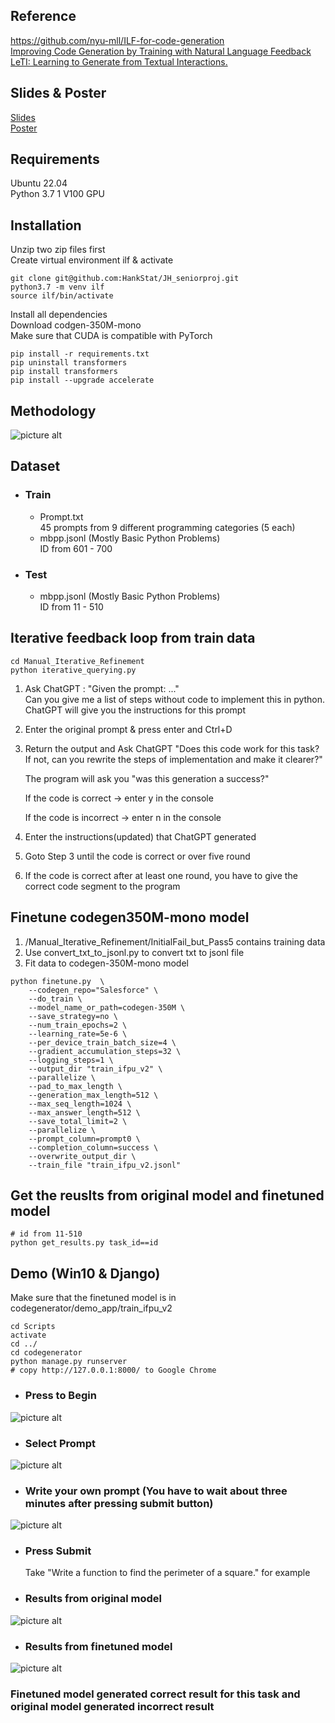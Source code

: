 ## Reference
https://github.com/nyu-mll/ILF-for-code-generation  
[Improving Code Generation by Training with Natural Language Feedback](https://arxiv.org/abs/2303.16749)  
[LeTI: Learning to Generate from Textual Interactions.](https://arxiv.org/abs/2305.10314)

## Slides & Poster
[Slides](https://www.canva.com/design/DAFlJjWlIxM/PxNXOFmaSOfViRpWfNtYWg/view)  
[Poster](https://www.canva.com/design/DAFlHMIIvQU/UV08fExZSFdzEHFtuKBJNg/view)
## Requirements
Ubuntu 22.04  
Python 3.7
1 V100 GPU
## Installation
Unzip two zip files first  
Create virtual environment ilf & activate  

```
git clone git@github.com:HankStat/JH_seniorproj.git  
python3.7 -m venv ilf  
source ilf/bin/activate
```

Install all dependencies    
Download codgen-350M-mono  
Make sure that CUDA is compatible with PyTorch
```
pip install -r requirements.txt  
pip uninstall transformers  
pip install transformers  
pip install --upgrade accelerate  
```

## Methodology
![picture alt](Methodology.png)

## Dataset  
* ### Train
    * Prompt.txt   
    45 prompts from 9 different  programming categories (5 each)  
    * mbpp.jsonl (Mostly Basic Python Problems)  
    ID from 601 - 700
* ### Test
    * mbpp.jsonl (Mostly Basic Python Problems)  
    ID from 11 - 510

## Iterative feedback loop from train data
```
cd Manual_Iterative_Refinement
python iterative_querying.py
```
1. Ask ChatGPT : "Given the prompt: ..."  
Can you give me a list of steps without code to implement this in python. 
ChatGPT will give you the instructions for this prompt 
2. Enter the original prompt & press enter and Ctrl+D  
3. Return the output and Ask ChatGPT "Does this code work for  this task?    
If not, can you rewrite the steps of implementation and make it clearer?"

    The program will ask you "was this generation a success?"  

    If the code is correct &#8594; enter y in the console

    If the code is incorrect  &#8594; enter n in the console
4. Enter the instructions(updated) that ChatGPT generated 
5. Goto Step 3 until the code is correct or over five round 
6. If the code is correct after at least one round, you have to give the correct code segment to the program

## Finetune codegen350M-mono model
1. /Manual_Iterative_Refinement/InitialFail_but_Pass5 contains training data  
2. Use convert_txt_to_jsonl.py to convert txt to jsonl file
3. Fit data to codegen-350M-mono model  
```
python finetune.py  \
    --codegen_repo="Salesforce" \
    --do_train \
    --model_name_or_path=codegen-350M \
    --save_strategy=no \
    --num_train_epochs=2 \
    --learning_rate=5e-6 \
    --per_device_train_batch_size=4 \
    --gradient_accumulation_steps=32 \
    --logging_steps=1 \
    --output_dir "train_ifpu_v2" \
    --parallelize \
    --pad_to_max_length \
    --generation_max_length=512 \
    --max_seq_length=1024 \
    --max_answer_length=512 \
    --save_total_limit=2 \
    --parallelize \
    --prompt_column=prompt0 \
    --completion_column=success \
    --overwrite_output_dir \
    --train_file "train_ifpu_v2.jsonl"
```
## Get the reuslts from original model and finetuned model
```
# id from 11-510
python get_results.py task_id==id
```
## Demo (Win10 & Django)
Make sure that the finetuned model is in codegenerator/demo_app/train_ifpu_v2
```
cd Scripts
activate
cd ../
cd codegenerator
python manage.py runserver
# copy http://127.0.0.1:8000/ to Google Chrome
```
* ### Press to Begin
![picture alt](Welcome.png)

* ### Select Prompt
![picture alt](Select_Prompt.png)

* ### Write your own prompt (You have to wait about three minutes after pressing submit button)
![picture alt](Write_your_own_prompt.png)

* ### Press Submit  
   Take "Write a function to find the perimeter of a square." for example  
* ### Results from original model
![picture alt](Original_result.png)
* ### Results from finetuned model
![picture alt](Finetuned_result.png)



### Finetuned model generated correct result for this task and original model generated incorrect result